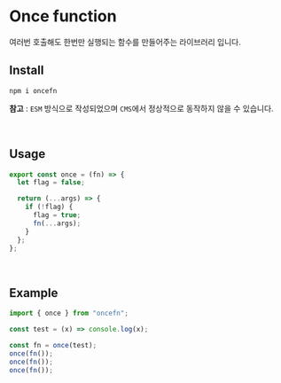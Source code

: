 # Once function

여러번 호출해도 한번만 실행되는 함수를 만들어주는 라이브러리 입니다.

## Install

`npm i oncefn`

**참고** : `ESM` 방식으로 작성되었으며 `CMS`에서 정상적으로 동작하지 않을 수 있습니다.

<br>

## Usage

```javascript
export const once = (fn) => {
  let flag = false;

  return (...args) => {
    if (!flag) {
      flag = true;
      fn(...args);
    }
  };
};
```

<br>

## Example

```javascript
import { once } from "oncefn";

const test = (x) => console.log(x);

const fn = once(test);
once(fn());
once(fn());
once(fn());
```

